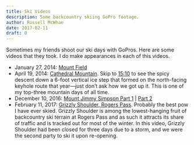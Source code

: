 ```yaml
---
title: Ski Videos
description: Some backcountry skiing GoPro footage.
author: Russell McWhae
date: 2017-02-11
draft: 0
---
```

Sometimes my friends shoot our ski days with GoPros. Here are some videos that they took. I do make appearances in each of this videos.

* January 27, 2014: [Mount Field](https://www.youtube.com/watch?v=AVn1yhuvz4g)
* April 19, 2014: [Cathedral Mountain](https://youtu.be/9PmYwvRyLVw). Skip to [15:10](https://youtu.be/9PmYwvRyLVw?t=15m10s) to see the spicy descent down a 6-foot vertical ice step that formed on the north-facing keyhole route that year—just don’t ask how we got up it. This is one of my top-three mountain days of all time.
* December 10, 2016: [Mount Jimmy Simpson Part 1](https://www.youtube.com/watch?v=JRc1m6UYrQM) | [Part 2](https://www.youtube.com/watch?v=RbQJ2eqkd58)
* February 11, 2017: [Grizzly Shoulder, Rogers Pass](https://www.youtube.com/watch?v=3kpBHzbgQJg). Probably the best pow I have ever skied. Grizzly Shoulder is among the lowest-hanging fruit of backcountry ski terrain at Rogers Pass and as such it attracts its share of traffic and is tracked out for most of the winter. In this video, Grizzly Shoulder had been closed for three days due to a storm, and we were the second party to ski it upon re-opening.